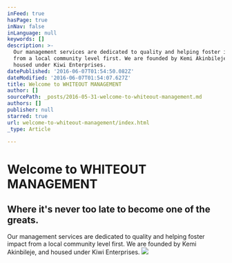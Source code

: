 ```yaml
---
inFeed: true
hasPage: true
inNav: false
inLanguage: null
keywords: []
description: >-
  Our management services are dedicated to quality and helping foster impact
  from a local community level first. We are founded by Kemi Akinbileje, and
  housed under Kiwi Enterprises.
datePublished: '2016-06-07T01:54:50.082Z'
dateModified: '2016-06-07T01:54:07.627Z'
title: Welcome to WHITEOUT MANAGEMENT
author: []
sourcePath: _posts/2016-05-31-welcome-to-whiteout-management.md
authors: []
publisher: null
starred: true
url: welcome-to-whiteout-management/index.html
_type: Article

---
```

# Welcome to WHITEOUT MANAGEMENT

## Where it's never too late to become one of the greats. 

Our management services are dedicated to quality and helping foster impact from a local community level first. We are founded by Kemi Akinbileje, and housed under Kiwi Enterprises.
![](https://the-grid-user-content.s3-us-west-2.amazonaws.com/b4a7ce2b-5897-4221-b917-4f5efe2ae3f6.png)